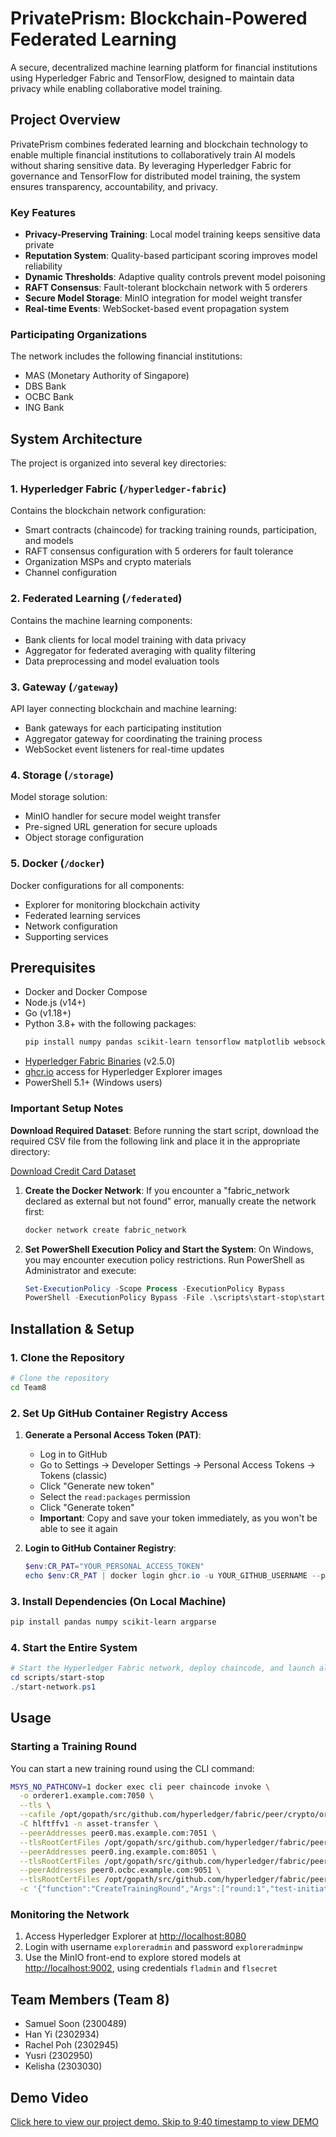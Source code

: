 # PrivatePrism: Blockchain-Powered Federated Learning

A secure, decentralized machine learning platform for financial institutions using Hyperledger Fabric and TensorFlow, designed to maintain data privacy while enabling collaborative model training.

## Project Overview

PrivatePrism combines federated learning and blockchain technology to enable multiple financial institutions to collaboratively train AI models without sharing sensitive data. By leveraging Hyperledger Fabric for governance and TensorFlow for distributed model training, the system ensures transparency, accountability, and privacy.

### Key Features

- **Privacy-Preserving Training**: Local model training keeps sensitive data private
- **Reputation System**: Quality-based participant scoring improves model reliability
- **Dynamic Thresholds**: Adaptive quality controls prevent model poisoning
- **RAFT Consensus**: Fault-tolerant blockchain network with 5 orderers
- **Secure Model Storage**: MinIO integration for model weight transfer
- **Real-time Events**: WebSocket-based event propagation system

### Participating Organizations

The network includes the following financial institutions:

- MAS (Monetary Authority of Singapore)
- DBS Bank
- OCBC Bank
- ING Bank

## System Architecture

The project is organized into several key directories:

### 1. Hyperledger Fabric (`/hyperledger-fabric`)

Contains the blockchain network configuration:

- Smart contracts (chaincode) for tracking training rounds, participation, and models
- RAFT consensus configuration with 5 orderers for fault tolerance
- Organization MSPs and crypto materials
- Channel configuration

### 2. Federated Learning (`/federated`)

Contains the machine learning components:

- Bank clients for local model training with data privacy
- Aggregator for federated averaging with quality filtering
- Data preprocessing and model evaluation tools

### 3. Gateway (`/gateway`)

API layer connecting blockchain and machine learning:

- Bank gateways for each participating institution
- Aggregator gateway for coordinating the training process
- WebSocket event listeners for real-time updates

### 4. Storage (`/storage`)

Model storage solution:

- MinIO handler for secure model weight transfer
- Pre-signed URL generation for secure uploads
- Object storage configuration

### 5. Docker (`/docker`)

Docker configurations for all components:

- Explorer for monitoring blockchain activity
- Federated learning services
- Network configuration
- Supporting services

## Prerequisites

- Docker and Docker Compose
- Node.js (v14+)
- Go (v1.18+)
- Python 3.8+ with the following packages:
  ```bash
  pip install numpy pandas scikit-learn tensorflow matplotlib websocket-client requests argparse
  ```
- [Hyperledger Fabric Binaries](https://hyperledger-fabric.readthedocs.io/en/release-2.5/install.html) (v2.5.0)
- [ghcr.io](https://github.com/features/packages) access for Hyperledger Explorer images
- PowerShell 5.1+ (Windows users)

### Important Setup Notes

**Download Required Dataset**: Before running the start script, download the required CSV file from the following link and place it in the appropriate directory:

[Download Credit Card Dataset](https://drive.google.com/file/d/1_5LQggHzP5dBowZSEwU7rsYnZ_BATkxR/view?usp=drive_link)

1. **Create the Docker Network**: If you encounter a "fabric\_network declared as external but not found" error, manually create the network first:
   ```bash
   docker network create fabric_network
   ```

2. **Set PowerShell Execution Policy and Start the System**: On Windows, you may encounter execution policy restrictions. Run PowerShell as Administrator and execute:
   ```powershell
   Set-ExecutionPolicy -Scope Process -ExecutionPolicy Bypass
   PowerShell -ExecutionPolicy Bypass -File .\scripts\start-stop\start-all.ps1
   ```

## Installation & Setup

### 1. Clone the Repository

```bash
# Clone the repository
cd Team8
```

### 2. Set Up GitHub Container Registry Access

1. **Generate a Personal Access Token (PAT)**:

   - Log in to GitHub
   - Go to Settings → Developer Settings → Personal Access Tokens → Tokens (classic)
   - Click "Generate new token"
   - Select the `read:packages` permission
   - Click "Generate token"
   - **Important**: Copy and save your token immediately, as you won't be able to see it again

2. **Login to GitHub Container Registry**:

   ```powershell
   $env:CR_PAT="YOUR_PERSONAL_ACCESS_TOKEN"
   echo $env:CR_PAT | docker login ghcr.io -u YOUR_GITHUB_USERNAME --password-stdin
   ```

### 3. Install Dependencies (On Local Machine)

```bash
pip install pandas numpy scikit-learn argparse
```

### 4. Start the Entire System

```powershell
# Start the Hyperledger Fabric network, deploy chaincode, and launch all components
cd scripts/start-stop
./start-network.ps1
```

## Usage

### Starting a Training Round

You can start a new training round using the CLI command:

```bash
MSYS_NO_PATHCONV=1 docker exec cli peer chaincode invoke \
  -o orderer1.example.com:7050 \
  --tls \
  --cafile /opt/gopath/src/github.com/hyperledger/fabric/peer/crypto/ordererOrganizations/example.com/orderers/orderer1.example.com/msp/tlscacerts/tlsca.example.com-cert.pem \
  -C hlftffv1 -n asset-transfer \
  --peerAddresses peer0.mas.example.com:7051 \
  --tlsRootCertFiles /opt/gopath/src/github.com/hyperledger/fabric/peer/crypto/peerOrganizations/mas.example.com/peers/peer0.mas.example.com/tls/ca.crt \
  --peerAddresses peer0.ing.example.com:8051 \
  --tlsRootCertFiles /opt/gopath/src/github.com/hyperledger/fabric/peer/crypto/peerOrganizations/ing.example.com/peers/peer0.ing.example.com/tls/ca.crt \
  --peerAddresses peer0.ocbc.example.com:9051 \
  --tlsRootCertFiles /opt/gopath/src/github.com/hyperledger/fabric/peer/crypto/peerOrganizations/ocbc.example.com/peers/peer0.ocbc.example.com/tls/ca.crt \
  -c '{"function":"CreateTrainingRound","Args":["round:1","test-initiator","Test training round"]}'
```

### Monitoring the Network

1. Access Hyperledger Explorer at [http://localhost:8080](http://localhost:8080)
2. Login with username `exploreradmin` and password `exploreradminpw`
3. Use the MinIO front-end to explore stored models at [http://localhost:9002](http://localhost:9002), using credentials `fladmin` and `flsecret`

## Team Members (Team 8)

- Samuel Soon (2300489)
- Han Yi (2302934)
- Rachel Poh (2302945)
- Yusri (2302950)
- Kelisha (2303030)

## Demo Video

[Click here to view our project demo. Skip to 9:40 timestamp to view DEMO](https://drive.google.com/file/d/1pm44i8k-GO1jiRHsNB-AW8jbavGUp0cL/view?usp=drive_link)
